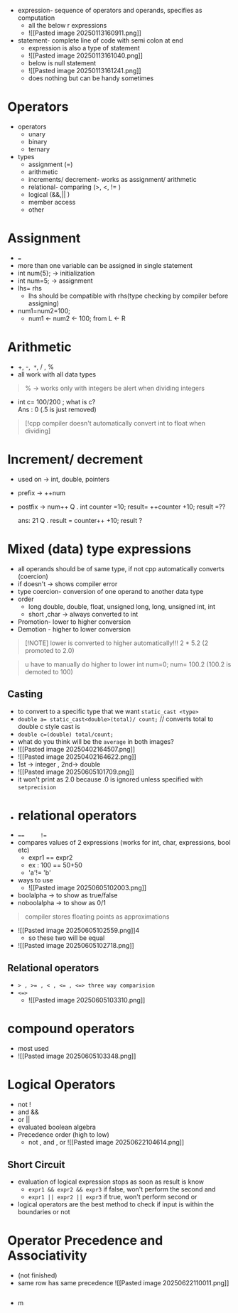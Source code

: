 - expression- sequence of operators and operands, specifies as computation
	- all the below r expressions
	- ![[Pasted image 20250113160911.png]]
- statement- complete line of code with semi colon at end
	- expression is also a type of statement
	- ![[Pasted image 20250113161040.png]]
	- below is null statement
	- ![[Pasted image 20250113161241.png]]
	- does nothing but can be handy sometimes
# Operators
- operators 
	- unary
	- binary
	- ternary
- types
	- assignment (=)
	- arithmetic
	- increments/ decrement- works as assignment/ arithmetic
	- relational- comparing  (>, <,  != )
	- logical (&&,|| )
	- member access  
	-  other
# Assignment
- `=`
- more than one variable can be assigned in single statement
- int num{5};  -> initialization
- int num=5;  -> assignment
- lhs= rhs
	- lhs should be compatible with rhs(type checking by compiler before assigning)
- num1=num2=100; 
	-  num1 <- num2 <- 100;           from   L <-  R
# Arithmetic
-  +, -,` *`, / , %
- all work with all data types 
> % -> works only with integers
 be alert when dividing integers 
- int c= 100/200 ; what is c?     
 	    Ans : 0   (.5 is just removed)

> [!cpp compiler doesn't automatically convert int to float when dividing]
> 
# Increment/ decrement
- used on  -> int, double, pointers
- prefix  -> ++num
- postfix -> num++
Q  .  int counter =10;
	result= ++counter +10;
	result =??      
	                  
	ans: 21
Q . result = counter++ +10;
	result ? 
# Mixed (data) type expressions
- all operands should be of same type, if not cpp automatically converts (coercion) 
- if doesn't -> shows compiler error
- type coercion- conversion of one operand to another data type
- order
	- long double, double, float, unsigned long, long, unsigned int, int
	- short ,char -> always converted to int
- Promotion- lower to higher conversion
- Demotion - higher to lower conversion
>[!NOTE] lower is converted to higher automatically!!! 
> 2 * 5.2      (2 promoted to 2.0)

> u have to manually do higher to lower
> int num=0;
> num= 100.2                 (100.2 is demoted to 100)
## Casting
- to convert to a specific type that we want
`static_cast <type>`
- `double a= static_cast<double>(total)/ count;`         // converts total to double
c style cast is
- `double c=(double) total/count; `
- what do you think will be the `average` in both images?
- ![[Pasted image 20250402164507.png]]
- ![[Pasted image 20250402164622.png]]
-  1st -> integer , 2nd-> double
- ![[Pasted image 20250605101709.png]]
- it won't print as 2.0 because .0 is ignored unless specified with `setprecision`
- # relational operators
- `==     !=`
- compares values of 2 expressions (works for int, char, expressions, bool etc)
	- expr1 == expr2 
	- ex : 100 == 50+50
	- 'a'!= 'b'
- ways to use
	- ![[Pasted image 20250605102003.png]]
- boolalpha -> to show as true/false
- noboolalpha -> to show as 0/1
> compiler stores floating points as approximations
- ![[Pasted image 20250605102559.png]]4
	- so these two will be equal
- ![[Pasted image 20250605102718.png]]
## Relational operators 
- `> , >= , < , <= , <=> three way comparision`
- `<=>`
	- ![[Pasted image 20250605103310.png]]
# compound operators
- most used
- ![[Pasted image 20250605103348.png]]
# Logical Operators
- not !
- and &&
- or ||
- evaluated boolean algebra
- Precedence order (high to low)
	-  not , and , or
![[Pasted image 20250622104614.png]]
## Short Circuit
 - evaluation of logical expression stops as soon as result is know
	 - `expr1 && expr2 && expr3`   if false, won't perform the second and
	 - `expr1 || expr2 || expr3`   if true, won't perform second or
- logical operators are the best method to check if input is within the boundaries or not
# Operator Precedence and Associativity
- (not finished)
- same row has same precedence
![[Pasted image 20250622110011.png]]


```cpp
```
- m
```cpp
```
